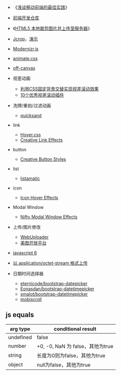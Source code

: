 
* 《[浅谈移动前端的最佳实践](http://www.cnblogs.com/yexiaochai/p/4219523.html)》
* [前端开发仓库](http://code.ciaoca.com/)
* 《[HTML5 本地裁剪图片并上传至服务器](http://segmentfault.com/a/1190000000754560)》
* [Jcrop](http://deepliquid.com/content/Jcrop.html)，[演示](http://code.ciaoca.com/jquery/jcrop/demo/index.html)
* [Modernizr.js](http://modernizr.com/)
* [animate.css](https://github.com/daneden/animate.css)
* [off-canvas](http://ngmodules.org/modules/angular-off-canvas)
* 视差动画
    * [利用CSS固定背景交替实现视差滚动效果](http://www.shejidaren.com/css-fixed-scroll-background.html)
    * [10个优秀视差滚动插件](http://www.w3cplus.com/source/10-best-Parallax-Scrolling-plugin.html)
* 洗牌/重拍/过滤动画
    * [quicksand](http://razorjack.net/quicksand/)
* link
    * [Hover.css](http://ianlunn.github.io/Hover/)
    * [Creative Link Effects](http://tympanus.net/Development/CreativeLinkEffects/)
* button
    * [Creative Button Styles](http://tympanus.net/Development/CreativeButtons/)
* list 
    * [listamatic](http://css.maxdesign.com.au/listamatic/index.htm)
* icon
    * [Icon Hover Effects](http://tympanus.net/Development/IconHoverEffects/)
* Modal Window 
    * [Nifty Modal Window Effects](http://tympanus.net/Development/ModalWindowEffects/)
* 上传/图片修改
    * [WebUploader](http://fex.baidu.com/webuploader/)
    * [美图开放平台](http://open.web.meitu.com/wiki/)
* [javascript 6](http://es6-features.org/)
* [以 application/octet-stream 格式上传](http://stackoverflow.com/questions/19959072/sending-binary-data-in-javascript-over-http)

* 日期时间选择器
    * [eternicode/bootstrap-datepicker](http://tarruda.github.io/bootstrap-datetimepicker/)
    * [Eonasdan/bootstrap-datetimepicker](http://eonasdan.github.io/bootstrap-datetimepicker/)
    * [smalot/bootstrap-datetimepicker](https://github.com/smalot/bootstrap-datetimepicker)
    * [mobiscroll](http://demo.mobiscroll.com/datetime/invalid/)

## js equals

|arg type|conditional result|
|------|------|
|undefined|false|
|number| +0, -0, NaN 为 false，其他为true|
|string| 长度为0则为false，其他为true|
|object|null为false，其他为true|
 